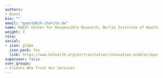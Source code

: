 ```yaml
---
authors:
- Quest
bio: ""
email: "quest@bih-charite.de"
name: QUEST Center for Responsible Research, Berlin Institute of Health @Charité
weight: 3
role: 
social:
- icon: globe
  icon_pack: fas 
  link: https://www.bihealth.org/en/translation/innovation-enabler/quest-center
superuser: false
user_groups:
- Clients Who Trust Our Services
---
```


